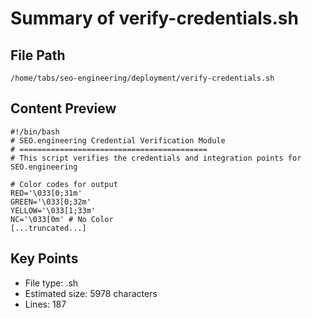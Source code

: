 # Summary of verify-credentials.sh
  
## File Path
`/home/tabs/seo-engineering/deployment/verify-credentials.sh`

## Content Preview
```
#!/bin/bash
# SEO.engineering Credential Verification Module
# ==========================================
# This script verifies the credentials and integration points for SEO.engineering

# Color codes for output
RED='\033[0;31m'
GREEN='\033[0;32m'
YELLOW='\033[1;33m'
NC='\033[0m' # No Color
[...truncated...]
```

## Key Points
- File type: .sh
- Estimated size: 5978 characters
- Lines: 187
